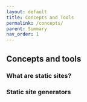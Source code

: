 ```yaml
---
layout: default
title: Concepts and Tools
permalink: /concepts/
parent: Summary
nav_order: 1
---
```



## Concepts and tools

### What are static sites?

### Static site generators
